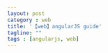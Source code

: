 ```yaml
---
layout: post
category : web
title: '【web】angularJS guide'
tagline: ""
tags : [angularjs, web]
---
```



